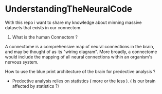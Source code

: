# UnderstandingTheNeuralCode

With this repo i want to share my knowledge about minning massive datasets that exists in our connectom.

1. What is the human Connectom ?

A connectome is a comprehensive map of neural connections in the brain, and may be thought of as its "wiring diagram". More broadly, a connectome would include the mapping of all neural connections within an organism's nervous system.

How to use the blue print architecture of the brain for predective analysis ?

 - Predective analysis relies on statistics ( more or the less ).
   ( Is our brain affected by statistics ?)


